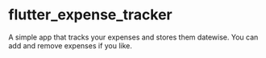 # flutter_expense_tracker
A simple app that tracks your expenses and stores them datewise. You can add and remove expenses if you like.
